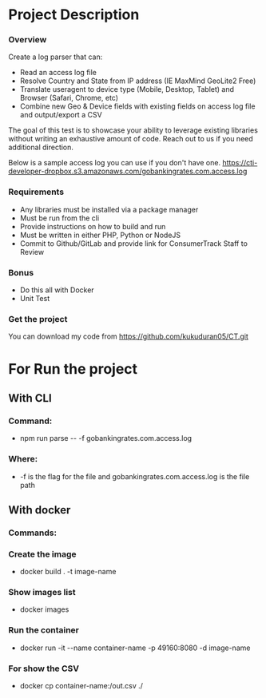 # Project Description
### Overview ###
Create a log parser that can:
 - Read an access log file
 - Resolve Country and State from IP address (IE MaxMind GeoLite2 Free)
 - Translate useragent to device type (Mobile, Desktop, Tablet) and Browser (Safari, Chrome, etc)
 - Combine new Geo & Device fields with existing fields on access log file and output/export a CSV

The goal of this test is to showcase your ability to leverage existing libraries without writing an exhaustive amount of code. Reach out to us if you need additional direction.

Below is a sample access log you can use if you don't have one.
https://cti-developer-dropbox.s3.amazonaws.com/gobankingrates.com.access.log
 
### Requirements ###
 - Any libraries must be installed via a package manager
 - Must be run from the cli
 - Provide instructions on how to build and run
 - Must be written in either PHP, Python or NodeJS
 - Commit to Github/GitLab and provide link for ConsumerTrack Staff to Review
 
### Bonus ###
 - Do this all with Docker
 - Unit Test

### Get the project ###
You can download my code from https://github.com/kukuduran05/CT.git

# For Run the project #
## With CLI ##
### Command: ###
- npm run parse -- -f gobankingrates.com.access.log
### Where: ###
- -f is the flag for the file and gobankingrates.com.access.log is the file path
## With docker ##
### Commands: ###
### Create the image ###
- docker build . -t image-name 
### Show images list ###
- docker images
### Run the container ###
- docker run -it --name container-name -p 49160:8080 -d image-name
### For show the CSV ###
- docker cp container-name:/out.csv ./

